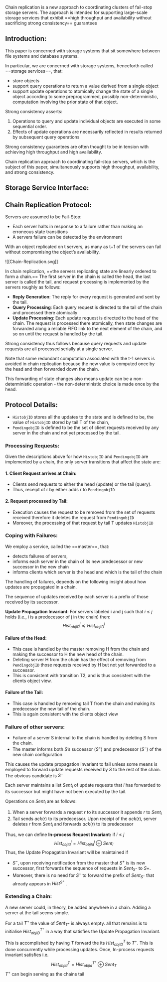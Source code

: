 Chain replication is a new approach to coordinating clusters of fail-stop storage servers. The approach is intended for supporting large-scale storage services that exhibit ==high throughput and availability without sacrificing strong consistency== guarantees


## Introduction:
This paper is concerned with storage systems that sit somewhere between file systems and database systems. 

In particular, we are concerned with storage systems, henceforth called ==storage services==, that:
- store objects
- support query operations to return a value derived from a single object
- support update operations to atomically change the state of a single object according to some preprogrammed, possibly non-deterministic, computation involving the prior state of that object.

Strong consistency asserts:
1. Operations to query and update individual objects are executed in some sequential order.
2. Effects of update operations are necessarily reflected in results returned by subsequent query operations

Strong consistency guarantees are often thought to be in tension with achieving high throughput and high availability.

Chain replication approach to coordinating fail-stop servers, which is the subject of this paper, simultaneously supports high throughput, availability, and strong consistency.

## Storage Service Interface:


## Chain Replication Protocol:
Servers are assumed to be Fail-Stop:
- Each server halts in response to a failure rather than making an erroneous state transitions
- A servers failure can be detected by the environment

With an object replicated on t servers, as many as t−1 of the servers can fail without compromising the object’s availability.

![[Chain-Replication.svg]]

In chain replication, ==the servers replicating state are linearly ordered to form a chain.== The first server in the chain is called the head, the last server is called the tail, and request processing is implemented by the servers roughly as follows:
- **Reply Generation**: The reply for every request is generated and sent by the tail.
- **Query Processing**: Each query request is directed to the tail of the chain and processed there atomically
- **Update Processing**: Each update request is directed to the head of the chain. The request is processed there atomically, then state changes are forwarded along a reliable FIFO link to the next element of the chain, and so on until the request is handled by the tail.

Strong consistency thus follows because query requests and update requests are all processed serially at a single server.

Note that some redundant computation associated with the t-1 servers is avoided in chain replication because the new value is computed once by the head and then forwarded down the chain. 

This forwarding of state changes also means update can be a non-deterministic operation -  the non-deterministic choice is made once by the head.

## Protocol Details:
- `HistobjID` stores all the updates to the state and is defined to be, the value of `HistobjID` stored by tail T of the chain,
- `PendingobjID` is defined to be the set of client requests received by any server in the chain and not yet processed by the tail.


### Processing Requests:
Given the descriptions above for how `HistobjID` and `PendingobjID` are implemented by a chain, the only server transitions that affect the state are:
#### 1. Client Request arrives at Chain:
- Clients send requests to either the head (update) or the tail (query).
- Thus, receipt of r by either adds r to `PendingobjID`


#### 2. Request processed by Tail:
- Execution causes the request to be removed from the set of requests received therefore it deletes the request from `PendingobjID`
- Moreover, the processing of that request by tail T updates `HistobjID`


### Coping with Failures:
We employ a service, called the ==master==, that:
- detects failures of servers,
- informs each server in the chain of its new predecessor or new successor in the new chain
- informs clients which server is the head and which is the tail of the chain


The handling of failures, depends on the following insight about how updates are propagated in a chain.

The sequence of updates received by each server is a prefix of those received by its successor.

**Update Propagation Invariant**: For servers labeled i and j such that $i \le j$ holds (i.e., i is a predecessor of j in the chain) then:
$$Hist^j_{objID} ≼ Hist^i_{objID}$$


#### Failure of the Head:
- This case is handled by the master removing H from the chain and making the successor to H the new head of the chain.
- Deleting server H from the chain has the effect of removing from `PendingobjID` those requests received by H but not yet forwarded to a successor.
- This is consistent with transition T2, and is thus consistent with the clients object view.

#### Failure of the Tail:
- This case is handled by removing tail T from the chain and making its predecessor the new tail of the chain.
- This is again consistent with the clients object view


### Failure of other servers:
- Failure of a server S internal to the chain is handled by deleting S from the chain.
- The master informs both $S$’s successor ($S^+$) and predecessor ($S^-$) of the new chain configuration

This causes the update propagation invariant to fail unless some means is employed to forward update requests received by $S$ to the rest of the chain. The obvious candidate is $S^-$

Each server maintains a list $Sent_i$ of update requests that $i$ has forwarded to its successor but might have not been executed by the tail.

Operations on $Sent_i$ are as follows:
1. When a server forwards a request $r$ to its successor it appends $r$ to $Sent_i$
2. Tail sends $ack(r)$ to its predecessor. Upon receipt of the $ack(r)$, server deletes $r$ from $Sent_i$ and forwards $ack(r)$ to its predecessor

Thus, we can define
**In-process Request Invariant:** if $i \le j$
$$ Hist^i_{objId} = Hist^j_{objId} \oplus Sent_i $$
Thus, the Update Propagation Invariant will be maintained if 
- $S^−$, upon receiving notification from the master that $S^+$ is its new successor, first forwards the sequence of requests in $Sent_{S^−}$ to $S+$. 
- Moreover, there is no need for $S^−$ to forward the prefix of $Sent_{S^−}$ that already appears in $Hist^{S^+}$ .


### Extending a Chain:
A new server could, in theory, be added anywhere in a chain. Adding a server at the tail seems simple.

For a tail $T^+$ the value of $Sent_{T^+}$ is always empty. all that remains is to initialise $Hist^{T^+}_{objID}$ in a way that satisfies the Update Propagation Invariant.

This is accomplished by having $T$ forward the its $Hist^{T}_{objID}$ to $T^+$. This is done concurrently while processing updates.
Once, In-process requests invariant satisfies i.e. 
$$ Hist^T_{objId} = Hist^{T^+}_{objId} \oplus Sent_T $$
$T^+$ can begin serving as the chains tail


